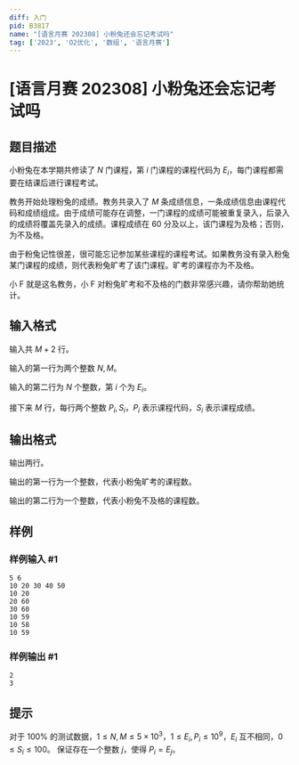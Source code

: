 ```yaml
---
diff: 入门
pid: B3817
name: "[语言月赛 202308] 小粉兔还会忘记考试吗"
tag: ['2023', 'O2优化', '数组', '语言月赛']
---
```

# [语言月赛 202308] 小粉兔还会忘记考试吗
## 题目描述

小粉兔在本学期共修读了 $N$ 门课程，第 $i$ 门课程的课程代码为 $E_i$，每门课程都需要在结课后进行课程考试。

教务开始处理粉兔的成绩。教务共录入了 $M$ 条成绩信息，一条成绩信息由课程代码和成绩组成。由于成绩可能存在调整，一门课程的成绩可能被重复录入，后录入的成绩将覆盖先录入的成绩。课程成绩在 $60$ 分及以上，该门课程为及格；否则，为不及格。

由于粉兔记性很差，很可能忘记参加某些课程的课程考试。如果教务没有录入粉兔某门课程的成绩，则代表粉兔旷考了该门课程。旷考的课程亦为不及格。

小 F 就是这名教务，小 F 对粉兔旷考和不及格的门数非常感兴趣，请你帮助她统计。
## 输入格式

输入共 $M+2$ 行。

输入的第一行为两个整数 $N,M$。

输入的第二行为 $N$ 个整数，第 $i$ 个为 $E_i$。

接下来 $M$ 行，每行两个整数 $P_i,S_i$，$P_i$ 表示课程代码，$S_i$ 表示课程成绩。
## 输出格式

输出两行。

输出的第一行为一个整数，代表小粉兔旷考的课程数。

输出的第二行为一个整数，代表小粉兔不及格的课程数。
## 样例

### 样例输入 #1
```
5 6
10 20 30 40 50
10 20
20 60
30 60
10 59
10 58
10 59
```
### 样例输出 #1
```
2
3
```
## 提示

对于 $100\%$ 的测试数据，$1 \le N,M \le 5 \times 10^3$，$1 \le E_i,P_i \le 10^9$，$E_i$ 互不相同，$0 \le S_i \le 100$。 保证存在一个整数 $j$，使得 $P_i=E_j$。
